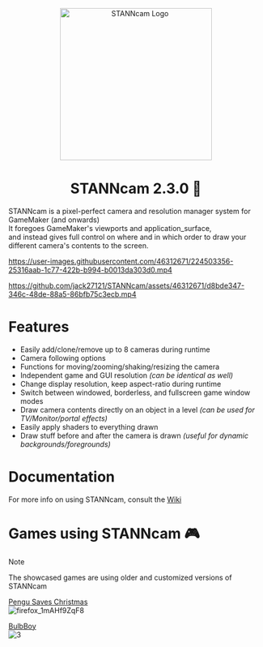 <p align="center">
<img width=300px  src="https://user-images.githubusercontent.com/46312671/224733322-1c9acf55-2cfe-4d1c-87bd-e3b40522b43f.png" alt="STANNcam Logo">
</p>

<h1 align="center" font-size=100em>
STANNcam 2.3.0 🎥
</h1>

STANNcam is a pixel-perfect camera and resolution manager system for GameMaker (and onwards)  
It foregoes GameMaker's viewports and application_surface,  
and instead gives full control on where and in which order to draw your different camera's contents to the screen.

https://user-images.githubusercontent.com/46312671/224503356-25316aab-1c77-422b-b994-b0013da303d0.mp4

https://github.com/jack27121/STANNcam/assets/46312671/d8bde347-346c-48de-88a5-86bfb75c3ecb.mp4

# Features
* Easily add/clone/remove up to 8 cameras during runtime
* Camera following options
* Functions for moving/zooming/shaking/resizing the camera
* Independent game and GUI resolution *(can be identical as well)*
* Change display resolution, keep aspect-ratio during runtime
* Switch between windowed, borderless, and fullscreen game window modes
* Draw camera contents directly on an object in a level *(can be used for TV/Monitor/portal effects)*
* Easily apply shaders to everything drawn
* Draw stuff before and after the camera is drawn *(useful for dynamic backgrounds/foregrounds)*

# Documentation
For more info on using STANNcam, consult the [Wiki](https://github.com/jack27121/STANNcam/wiki)

# Games using STANNcam 🎮
> [!NOTE]
> The showcased games are using older and customized versions of STANNcam

[Pengu Saves Christmas](https://www.newgrounds.com/portal/view/825562)  
![firefox_1mAHf9ZqF8](https://user-images.githubusercontent.com/46312671/201538574-63a003b3-c2c2-4c8a-a7c0-f7149eafb7fa.png)

[BulbBoy](https://www.newgrounds.com/portal/view/837076)  
![3](https://user-images.githubusercontent.com/46312671/201538643-c079809f-d15e-481b-a0de-8363105f5727.png)
